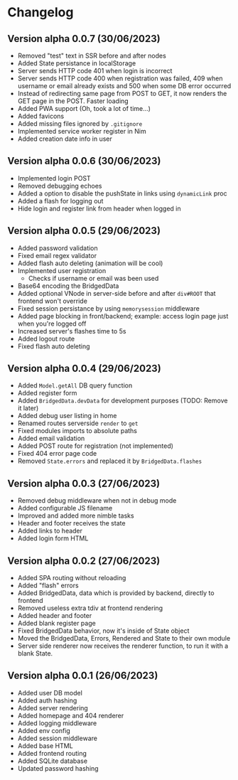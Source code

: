 # Changelog

## Version alpha 0.0.7 (30/06/2023)

- Removed "test" text in SSR before and after nodes
- Added State persistance in localStorage
- Server sends HTTP code 401 when login is incorrect
- Server sends HTTP code 400 when registration was failed, 409 when username or email already exists and 500 when some DB error occurred
- Instead of redirecting same page from POST to GET, it now renders the GET page in the POST. Faster loading
- Added PWA support (Oh, took a lot of time...)
- Added favicons
- Added missing files ignored by `.gitignore`
- Implemented service worker register in Nim
- Added creation date info in user

## Version alpha 0.0.6 (30/06/2023)

- Implemented login POST
- Removed debugging echoes
- Added a option to disable the pushState in links using `dynamicLink` proc
- Added a flash for logging out
- Hide login and register link from header when logged in

## Version alpha 0.0.5 (29/06/2023)

- Added password validation
- Fixed email regex validator
- Added flash auto deleting (animation will be cool)
- Implemented user registration
  - Checks if username or email was been used
- Base64 encoding the BridgedData
- Added optional VNode in server-side before and after `div#ROOT` that frontend won't override
- Fixed session persistance by using `memorysession` middleware
- Added page blocking in front/backend; example: access login page just when you're logged off
- Increased server's flashes time to 5s
- Added logout route
- Fixed flash auto deleting

## Version alpha 0.0.4 (29/06/2023)

- Added `Model.getAll` DB query function
- Added register form
- Added `BridgedData.devData` for development purposes (TODO: Remove it later)
- Added debug user listing in home
- Renamed routes serverside `render` to `get`
- Fixed modules imports to absolute paths
- Added email validation
- Added POST route for registration (not implemented)
- Fixed 404 error page code
- Removed `State.errors` and replaced it by `BridgedData.flashes`

## Version alpha 0.0.3 (27/06/2023)

- Removed debug middleware when not in debug mode
- Added configurable JS filename
- Improved and added more nimble tasks
- Header and footer receives the state
- Added links to header
- Added login form HTML

## Version alpha 0.0.2 (27/06/2023)

- Added SPA routing without reloading
- Added "flash" errors
- Added BridgedData, data which is provided by backend, directly to frontend
- Removed useless extra tdiv at frontend rendering
- Added header and footer
- Added blank register page
- Fixed BridgedData behavior, now it's inside of State object
- Moved the BridgedData, Errors, Rendered and State to their own module
- Server side renderer now receives the renderer function, to run it with a blank State.

## Version alpha 0.0.1 (26/06/2023)

- Added user DB model
- Added auth hashing
- Added server rendering
- Added homepage and 404 renderer
- Added logging middleware
- Added env config
- Added session middleware
- Added base HTML
- Added frontend routing
- Added SQLite database
- Updated password hashing
